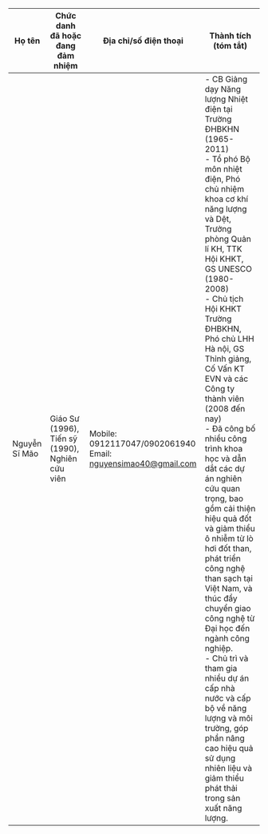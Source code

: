 | Họ tên        | Chức danh đã hoặc đang đảm nhiệm             | Địa chỉ/số điện thoại        | Thành tích (tóm tắt)                                                                                                                                                                                                                                                                                    |
|---------------|---------------------------------------------|------------------------------|-------------------------------------------------------------------------------------------------------------------------------------------------------------------------------------------------------------------------------------------------------------------------------------------------------------------------------------------------------------------|
| Nguyễn Sĩ Mão | Giáo Sư (1996), Tiến sỹ (1990), Nghiên cứu viên | Mobile: 0912117047/0902061940 <br> Email: nguyensimao40@gmail.com | - CB Giảng dạy Năng lượng Nhiệt điện tại Trường ĐHBKHN (1965-2011) <br> - Tổ phó Bộ môn nhiệt điện, Phó chủ nhiệm khoa cơ khí năng lượng và Dệt, Trưởng phòng Quản lí KH, TTK Hội KHKT, GS UNESCO (1980-2008) <br> - Chủ tịch Hội KHKT Trường ĐHBKHN, Phó chủ LHH Hà nội, GS Thỉnh giảng, Cố Vấn KT EVN và các Công ty thành viên (2008 đến nay) <br> - Đã công bố nhiều công trình khoa học và dẫn dắt các dự án nghiên cứu quan trọng, bao gồm cải thiện hiệu quả đốt và giảm thiểu ô nhiễm từ lò hơi đốt than, phát triển công nghệ than sạch tại Việt Nam, và thúc đẩy chuyển giao công nghệ từ Đại học đến ngành công nghiệp. <br> - Chủ trì và tham gia nhiều dự án cấp nhà nước và cấp bộ về năng lượng và môi trường, góp phần nâng cao hiệu quả sử dụng nhiên liệu và giảm thiểu phát thải trong sản xuất năng lượng. |
